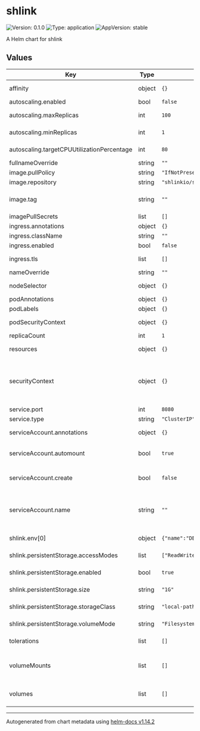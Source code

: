 # shlink

![Version: 0.1.0](https://img.shields.io/badge/Version-0.1.0-informational?style=flat-square) ![Type: application](https://img.shields.io/badge/Type-application-informational?style=flat-square) ![AppVersion: stable](https://img.shields.io/badge/AppVersion-stable-informational?style=flat-square)

A Helm chart for shlink

## Values

| Key | Type | Default | Description |
|-----|------|---------|-------------|
| affinity | object | `{}` | Affinity for pod assignment |
| autoscaling.enabled | bool | `false` | Enable autoscaling |
| autoscaling.maxReplicas | int | `100` | Maximum number of replicas |
| autoscaling.minReplicas | int | `1` | Minimum number of replicas |
| autoscaling.targetCPUUtilizationPercentage | int | `80` | Target CPU utilization percentage |
| fullnameOverride | string | `""` | Override the full name |
| image.pullPolicy | string | `"IfNotPresent"` | Image pull policy |
| image.repository | string | `"shlinkio/shlink"` | Image repository |
| image.tag | string | `""` | Overrides the image tag whose default is the chart appVersion. |
| imagePullSecrets | list | `[]` | Image pull secrets |
| ingress.annotations | object | `{}` | Ingress annotations |
| ingress.className | string | `""` | Ingress class name |
| ingress.enabled | bool | `false` | Enable ingress |
| ingress.tls | list | `[]` | Ingress TLS configuration |
| nameOverride | string | `""` | Override the chart name |
| nodeSelector | object | `{}` | Node selector for pod assignment |
| podAnnotations | object | `{}` | Annotations for the pod |
| podLabels | object | `{}` | Labels for the pod |
| podSecurityContext | object | `{}` | Pod security context e.g. fsGroup: 2000 |
| replicaCount | int | `1` | Number of replicas |
| resources | object | `{}` | Resource requests and limits |
| securityContext | object | `{}` | Container security context e.g. capabilities:   drop:   - ALL readOnlyRootFilesystem: true runAsNonRoot: true runAsUser: 1000 |
| service.port | int | `8080` | Service port |
| service.type | string | `"ClusterIP"` | Service type |
| serviceAccount.annotations | object | `{}` | Annotations to add to the service account |
| serviceAccount.automount | bool | `true` | Automatically mount a ServiceAccount's API credentials? |
| serviceAccount.create | bool | `false` | Specifies whether a service account should be created |
| serviceAccount.name | string | `""` | The name of the service account to use. If not set and create is true, a name is generated using the fullname template |
| shlink.env[0] | object | `{"name":"DEFAULT_DOMAIN","value":""}` | Default domain for Shlink |
| shlink.persistentStorage.accessModes | list | `["ReadWriteOnce"]` | Access modes for persistent volume |
| shlink.persistentStorage.enabled | bool | `true` | Enable persistent storage |
| shlink.persistentStorage.size | string | `"1G"` | Size of the persistent volume |
| shlink.persistentStorage.storageClass | string | `"local-path"` | Storage class name for persistent volume |
| shlink.persistentStorage.volumeMode | string | `"Filesystem"` | Volume mode for persistent volume |
| tolerations | list | `[]` | Tolerations for pod assignment |
| volumeMounts | list | `[]` | Additional volumeMounts on the output Deployment definition. |
| volumes | list | `[]` | Additional volumes on the output Deployment definition. |

----------------------------------------------
Autogenerated from chart metadata using [helm-docs v1.14.2](https://github.com/norwoodj/helm-docs/releases/v1.14.2)
